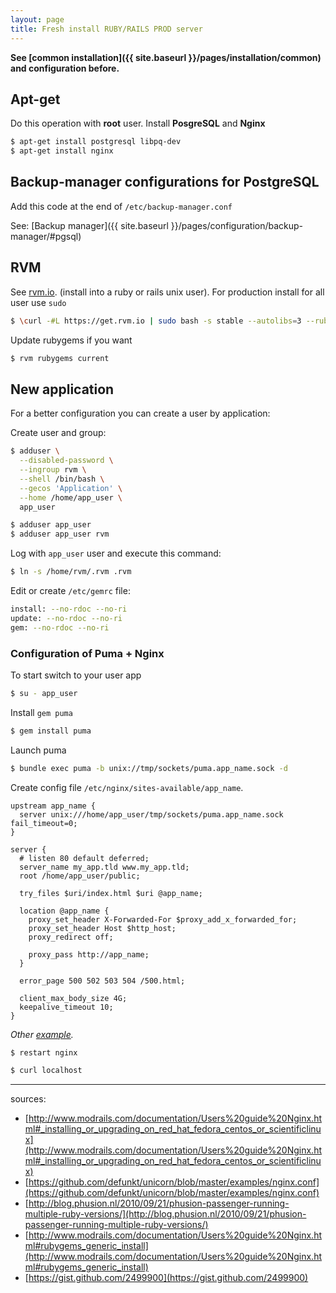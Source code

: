 ```yaml
---
layout: page
title: Fresh install RUBY/RAILS PROD server
---
```


__See [common installation]({{ site.baseurl }}/pages/installation/common) and configuration before.__

## Apt-get

Do this operation with **root** user.
Install **PosgreSQL** and **Nginx**

```bash
$ apt-get install postgresql libpq-dev
$ apt-get install nginx
```

## Backup-manager configurations for PostgreSQL

Add this code at the end of `/etc/backup-manager.conf`

See: [Backup manager]({{ site.baseurl }}/pages/configuration/backup-manager/#pgsql)

## RVM

See [rvm.io](http://rvm.io). (install into a ruby or rails unix user).
For production install for all user use `sudo`

```bash
$ \curl -#L https://get.rvm.io | sudo bash -s stable --autolibs=3 --ruby
```

Update rubygems if you want

```bash
$ rvm rubygems current
```



## New application

For a better configuration you can create a user by application:

Create user and group:

```bash
$ adduser \
  --disabled-password \
  --ingroup rvm \
  --shell /bin/bash \
  --gecos 'Application' \
  --home /home/app_user \
  app_user
```

```bash
$ adduser app_user
$ adduser app_user rvm
```

Log with `app_user` user and execute this command:

```bash
$ ln -s /home/rvm/.rvm .rvm
```

Edit or create `/etc/gemrc` file:

```bash
install: --no-rdoc --no-ri
update: --no-rdoc --no-ri
gem: --no-rdoc --no-ri
```



### Configuration of Puma + Nginx

To start switch to your user app

```bash
$ su - app_user
```

Install `gem puma`

```bash
$ gem install puma
```

Launch puma

```bash
$ bundle exec puma -b unix://tmp/sockets/puma.app_name.sock -d
```

Create config file `/etc/nginx/sites-available/app_name`.

```nginx
upstream app_name {
  server unix:///home/app_user/tmp/sockets/puma.app_name.sock fail_timeout=0;
}

server {
  # listen 80 default deferred;
  server_name my_app.tld www.my_app.tld;
  root /home/app_user/public;

  try_files $uri/index.html $uri @app_name;

  location @app_name {
    proxy_set_header X-Forwarded-For $proxy_add_x_forwarded_for;
    proxy_set_header Host $http_host;
    proxy_redirect off;

    proxy_pass http://app_name;
  }

  error_page 500 502 503 504 /500.html;

  client_max_body_size 4G;
  keepalive_timeout 10;
}
```
_Other [example](https://github.com/defunkt/unicorn/blob/master/examples/nginx.conf)._

```bash
$ restart nginx

$ curl localhost
```

-------------------------------
sources:

- [http://www.modrails.com/documentation/Users%20guide%20Nginx.html#_installing_or_upgrading_on_red_hat_fedora_centos_or_scientificlinux](http://www.modrails.com/documentation/Users%20guide%20Nginx.html#_installing_or_upgrading_on_red_hat_fedora_centos_or_scientificlinux)
- [https://github.com/defunkt/unicorn/blob/master/examples/nginx.conf](https://github.com/defunkt/unicorn/blob/master/examples/nginx.conf)
- [http://blog.phusion.nl/2010/09/21/phusion-passenger-running-multiple-ruby-versions/](http://blog.phusion.nl/2010/09/21/phusion-passenger-running-multiple-ruby-versions/)
- [http://www.modrails.com/documentation/Users%20guide%20Nginx.html#rubygems_generic_install](http://www.modrails.com/documentation/Users%20guide%20Nginx.html#rubygems_generic_install)
- [https://gist.github.com/2499900](https://gist.github.com/2499900)
